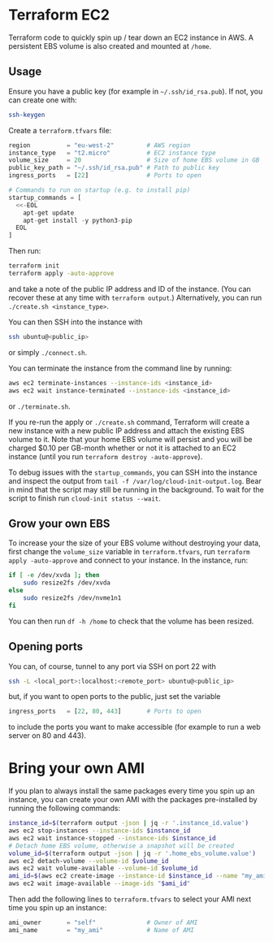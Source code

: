 # Terraform EC2

Terraform code to quickly spin up / tear down an EC2 instance in AWS. A persistent EBS volume is also created and mounted at `/home`.

## Usage

Ensure you have a public key (for example in `~/.ssh/id_rsa.pub`). If not, you can create one with:
    
```bash
ssh-keygen
```

Create a `terraform.tfvars` file:

```terraform
region          = "eu-west-2"         # AWS region
instance_type   = "t2.micro"          # EC2 instance type
volume_size     = 20                  # Size of home EBS volume in GB
public_key_path = "~/.ssh/id_rsa.pub" # Path to public key
ingress_ports   = [22]                # Ports to open

# Commands to run on startup (e.g. to install pip)
startup_commands = [
  <<-EOL
    apt-get update
    apt-get install -y python3-pip
  EOL
]
```

Then run:

```bash
terraform init
terraform apply -auto-approve
```

and take a note of the public IP address and ID of the instance. (You can recover these at any time with `terraform output`.) Alternatively, you can run `./create.sh <instance_type>`.

You can then SSH into the instance with

```bash
ssh ubuntu@<public_ip>
```

or simply `./connect.sh`.

You can terminate the instance from the command line by running:

```bash
aws ec2 terminate-instances --instance-ids <instance_id>
aws ec2 wait instance-terminated --instance-ids <instance_id>
```

or `./terminate.sh`.

If you re-run the apply or `./create.sh` command, Terraform will create a new instance with a new public IP address and attach the existing EBS volume to it. Note that your home EBS volume will persist and you will be charged $0.10 per GB-month whether or not it is attached to an EC2 instance (until you run `terraform destroy -auto-approve`).

To debug issues with the `startup_commands`, you can SSH into the instance and inspect the output from `tail -f /var/log/cloud-init-output.log`. Bear in mind that the script may still be running in the background. To wait for the script to finish run `cloud-init status --wait`.

## Grow your own EBS

To increase your the size of your EBS volume without destroying your data, first change the `volume_size` variable in `terraform.tfvars`, run `terraform apply -auto-approve` and connect to your instance. In the instance, run:

```bash
if [ -e /dev/xvda ]; then
    sudo resize2fs /dev/xvda
else
    sudo resize2fs /dev/nvme1n1
fi
```

You can then run `df -h /home` to check that the volume has been resized.

## Opening ports

You can, of course, tunnel to any port via SSH on port 22 with

```bash
ssh -L <local_port>:localhost:<remote_port> ubuntu@<public_ip>
```

but, if you want to open ports to the public, just set the variable

```terraform
ingress_ports   = [22, 80, 443]       # Ports to open
```

to include the ports you want to make accessible (for example to run a web server on 80 and 443).

# Bring your own AMI

If you plan to always install the same packages every time you spin up an instance, you can create your own AMI with the packages pre-installed by running the following commands:

```bash
instance_id=$(terraform output -json | jq -r '.instance_id.value')
aws ec2 stop-instances --instance-ids $instance_id
aws ec2 wait instance-stopped --instance-ids $instance_id
# Detach home EBS volume, otherwise a snapshot will be created
volume_id=$(terraform output -json | jq -r '.home_ebs_volume.value')
aws ec2 detach-volume --volume-id $volume_id
aws ec2 wait volume-available --volume-id $volume_id
ami_id=$(aws ec2 create-image --instance-id $instance_id --name "my_ami" --query 'ImageId' --output text)
aws ec2 wait image-available --image-ids "$ami_id"
```

Then add the following lines to `terraform.tfvars` to select your AMI next time you spin up an instance:

```terraform
ami_owner       = "self"              # Owner of AMI
ami_name        = "my_ami"            # Name of AMI
```
